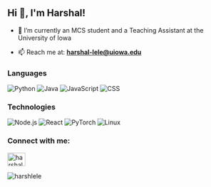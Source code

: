<h2 align="left">Hi 👋, I'm Harshal!</h2>

- 🔭 I’m currently an MCS student and a Teaching Assistant at the University of Iowa

- 📫 Reach me at: **harshal-lele@uiowa.edu**

### Languages

![Python](https://img.shields.io/badge/-Python-000?&logo=Python)
![Java](https://img.shields.io/badge/-Java-000?&logo=Java&logoColor=007396)
![JavaScript](https://img.shields.io/badge/-JavaScript-000?&logo=JavaScript)
![CSS](https://img.shields.io/badge/-CSS-000?&logo=CSS3&logoColor=1572B6)

### Technologies

![Node.js](https://img.shields.io/badge/-Node.js-000?&logo=node.js)
![React](https://img.shields.io/badge/-React-000?&logo=React)
![PyTorch](https://img.shields.io/badge/-PyTorch-000?&logo=PyTorch)
![Linux](https://img.shields.io/badge/-Linux-000?&logo=Linux)

<h3 align="left">Connect with me:</h3>
<p align="left">
<a href="https://www.linkedin.com/in/harshal-lele/" target="blank"><img align="center" src="https://raw.githubusercontent.com/rahuldkjain/github-profile-readme-generator/master/src/images/icons/Social/linked-in-alt.svg" alt="harshal-lele" height="30" width="40" /></a>
</p>

<p><img align="left" src="https://github-readme-stats.vercel.app/api/top-langs?username=harshlele&show_icons=true&locale=en&layout=compact" alt="harshlele" /></p>


<!--
**harshlele/harshlele** is a ✨ _special_ ✨ repository because its `README.md` (this file) appears on your GitHub profile.

Here are some ideas to get you started:

- 🔭 I’m currently working on ...
- 🌱 I’m currently learning ...
- 👯 I’m looking to collaborate on ...
- 🤔 I’m looking for help with ...
- 💬 Ask me about ...
- 📫 How to reach me: ...
- 😄 Pronouns: ...
- ⚡ Fun fact: ...
-->
